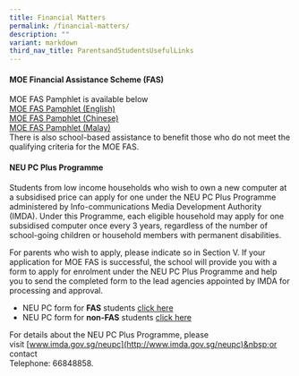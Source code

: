 ```yaml
---
title: Financial Matters
permalink: /financial-matters/
description: ""
variant: markdown
third_nav_title: ParentsandStudentsUsefulLinks
---
```

#### MOE Financial Assistance Scheme (FAS)


MOE FAS Pamphlet is available below<br>
[MOE FAS Pamphlet (English)](/files/Document4a_MOE_FAS_pamphet__English_.pdf)<br>
[MOE FAS Pamphlet (Chinese)](/files/Document4b_MOE_FAS_pamphet__Chinese_.pdf)<br>
[MOE FAS Pamphlet (Malay)](/files/Document4c_MOE_FAS_pamphet__Malay_.pdf)<br>
There is also school-based assistance to benefit those who do not meet the qualifying criteria for the MOE FAS.



#### NEU PC Plus Programme

Students from low income households who wish to own a new computer at a subsidised price can apply for one under the NEU PC Plus Programme administered by Info-communications Media Development Authority (IMDA). Under this Programme, each eligible household may apply for one subsidised computer once every 3 years, regardless of the number of school-going children or household members with permanent disabilities.

For parents who wish to apply, please indicate so in Section V. If your application for MOE FAS is successful, the school will provide you with a form to apply for enrolment under the NEU PC Plus Programme and help you to send the completed form to the lead agencies appointed by IMDA for processing and approval.

*   NEU PC form for&nbsp;**FAS**&nbsp;students&nbsp;[click here](/files/Application-Form-for-MOE-SPED-FAS-v5-1-8-April-2020-FINAL-with-FBB-MBB-Forms.pdf)
*   NEU PC form for&nbsp;**non-FAS**&nbsp;students&nbsp;[click here](/files/PC_Bundle_Application_Form_v12-1-8-April-2020-FINAL-with-FBB-MBB-Forms.pdf)

For details about the NEU PC Plus Programme, please visit&nbsp;[www.imda.gov.sg/neupc](http://www.imda.gov.sg/neupc)&nbsp;or contact <br>Telephone: 66848858.